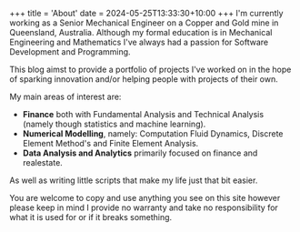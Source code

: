 +++
title = 'About'
date = 2024-05-25T13:33:30+10:00
+++
I'm currently working as a Senior Mechanical Engineer on a Copper and Gold mine in Queensland, Australia. 
Although my formal education is in Mechanical Engineering and Mathematics I've always had a passion for Software Development and Programming. 

This blog aimst to provide a portfolio of projects I've worked on in the hope of sparking innovation and/or helping people with projects of their own. 

My main areas of interest are: 

- **Finance** both with Fundamental Analysis and Technical Analysis (namely though statistics and machine learning). 
- **Numerical Modelling**, namely: Computation Fluid Dynamics, Discrete Element Method's and Finite Element Analysis.
- **Data Analysis and Analytics** primarily focused on finance and realestate.

As well as writing little scripts that make my life just that bit easier. 

You are welcome to copy and use anything you see on this site however please keep in mind I provide no warranty and take no responsibility for what it is used for or if it breaks something. 

